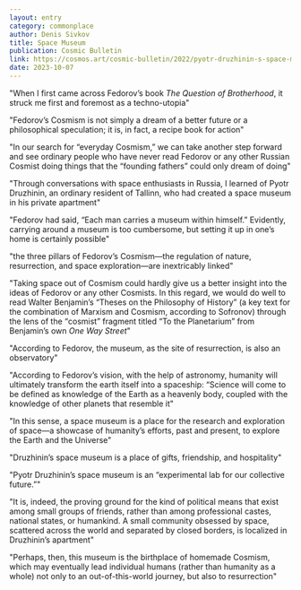 ```yaml
---
layout: entry
category: commonplace
author: Denis Sivkov
title: Space Museum
publication: Cosmic Bulletin
link: https://cosmos.art/cosmic-bulletin/2022/pyotr-druzhinin-s-space-museum
date: 2023-10-07
---
```


"When I first came across Fedorov’s book *The Question of Brotherhood*, it struck me first and foremost as a techno-utopia"

"Fedorov’s Cosmism is not simply a dream of a better future or a philosophical speculation; it is, in fact, a recipe book for action"

"In our search for “everyday Cosmism,” we can take another step forward and see ordinary people who have never read Fedorov or any other Russian Cosmist doing things that the “founding fathers” could only dream of doing"

"Through conversations with space enthusiasts in Russia, I learned of Pyotr Druzhinin, an ordinary resident of Tallinn, who had created a space museum in his private apartment"

"Fedorov had said, “Each man carries a museum within himself.” Evidently, carrying around a museum is too cumbersome, but setting it up in one’s home is certainly possible"

"the three pillars of Fedorov’s Cosmism—the regulation of nature, resurrection, and space exploration—are inextricably linked"

"Taking space out of Cosmism could hardly give us a better insight into the ideas of Fedorov or any other Cosmists. In this regard, we would do well to read Walter Benjamin’s “Theses on the Philosophy of History” (a key text for the combination of Marxism and Сosmism, according to Sofronov) through the lens of the “сosmist” fragment titled “To the Planetarium” from Benjamin’s own *One Way Street*"

"According to Fedorov, the museum, as the site of resurrection, is also an observatory"

"According to Fedorov’s vision, with the help of astronomy, humanity will ultimately transform the earth itself into a spaceship: “Science will come to be defined as knowledge of the Earth as a heavenly body, coupled with the knowledge of other planets that resemble it"

"In this sense, a space museum is a place for the research and exploration of space—a showcase of humanity’s efforts, past and present, to explore the Earth and the Universe"

"Druzhinin’s space museum is a place of gifts, friendship, and hospitality"

"Pyotr Druzhinin’s space museum is an “experimental lab for our collective future.”"

"It is, indeed, the proving ground for the kind of political means that exist among small groups of friends, rather than among professional castes, national states, or humankind. A small community obsessed by space, scattered across the world and separated by closed borders, is localized in Druzhinin’s apartment"

"Perhaps, then, this museum is the birthplace of homemade Cosmism, which may eventually lead individual humans (rather than humanity as a whole) not only to an out-of-this-world journey, but also to resurrection"
